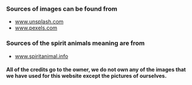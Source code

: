 ### Sources of images can be found from

- www.unsplash.com
- www.pexels.com

### Sources of the spirit animals meaning are from

- www.spiritanimal.info

#### All of the credits go to the owner, we do not own any of the images that we have used for this website except the pictures of ourselves.
